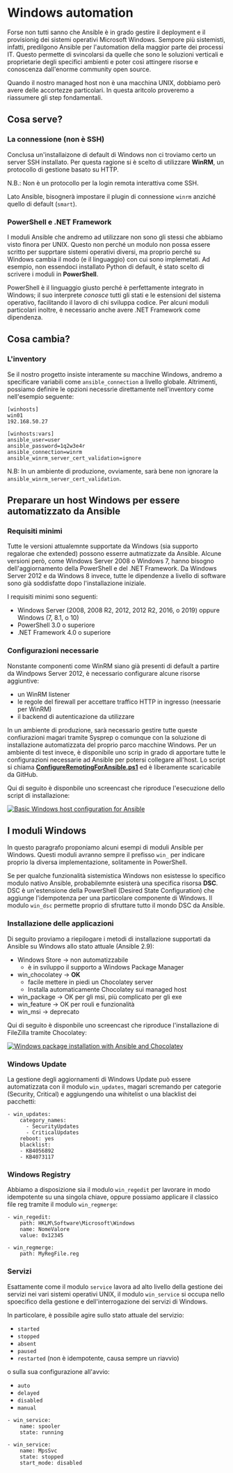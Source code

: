 # Windows automation

Forse non tutti sanno che Ansible è in grado gestire il deployment e il provisionig dei sistemi operativi Microsoft Windows. Sempore più sistemisti, infatti, predilgono Ansible per l'automation della maggior parte dei processi IT. Questo permette di svincolarsi da quelle che sono le soluzioni verticali e proprietarie degli specifici ambienti e poter così attingere risorse e conoscenza dall'enorme community open source.

Quando il nostro managed host non è una macchina UNIX, dobbiamo però avere delle accortezze particolari. In questa aritcolo proveremo a riassumere gli step fondamentali.

## Cosa serve?

### La connessione (non è SSH)

Conclusa un'installaizone di default di Windows non ci troviamo certo un server SSH installato. Per questa ragione si è scelto di utilizzare **WinRM**, un protocollo di gestione basato su HTTP.

N.B.: Non è un protocollo per la login remota interattiva come SSH.

Lato Ansible, bisognerà impostare il plugin di connessione `winrm` anziché quello di default (`smart`).

### PowerShell e .NET Framework

I moduli Ansible che andremo ad utilizzare non sono gli stessi che abbiamo visto finora per UNIX. Questo non perché un modulo non possa essere scritto per supprtare sistemi operativi diversi, ma proprio perché su Windows cambia il modo (e il linguaggio) con cui sono implemetati. Ad esempio, non essendoci installato Python di default, è stato scelto di scrivere i moduli in **PowerShell**.

PowerShell è il linguaggio giusto perché è perfettamente integrato in Windows; il suo interprete *conosce* tutti gli stati e le estensioni del sistema operativo, facilitando il lavoro di chi sviluppa codice. Per alcuni moduli particolari inoltre, è necessario anche avere .NET Framework come dipendenza.

## Cosa cambia?

### L'inventory

Se il nostro progetto insiste interamente su macchine Windows, andremo a specificare variabili come `ansible_connection` a livello globale. Altrimenti, possiamo definire le opzioni necessrie direttamente nell'inventory come nell'esempio seguente:

```
[winhosts]
win01
192.168.50.27

[winhosts:vars]
ansible_user=user
ansible_password=1q2w3e4r
ansible_connection=winrm
ansible_winrm_server_cert_validation=ignore
```

N.B: In un ambiente di produzione, ovviamente, sarà bene non ignorare la `ansible_winrm_server_cert_validation`. 

## Preparare un host Windows per essere automatizzato da Ansible

### Requisiti minimi

Tutte le versioni attualemnte supportate da Windows (sia supporto regalorae che extended) possono esserre autmatizzate da Ansible. Alcune versioni però, come Windows Server 2008 o Windows 7, hanno bisogno dell'aggiornamento della PowerShell e del .NET Framework. Da Windows Server 2012 e da Windows 8 invece, tutte le dipendenze a livello di software sono già soddisfatte dopo l'installazione iniziale.

I requisiti minimi sono seguenti:

- Windows Server (2008, 2008 R2, 2012, 2012 R2, 2016, o 2019) oppure Windows (7, 8.1, o 10)
- PowerShell 3.0 o superiore
- .NET Framework 4.0 o superiore

### Configurazioni necessarie

Nonstante componenti come WinRM siano già presenti di default a partire da Windpows Server 2012, è necessario configurare alcune risorse aggiuntive:

- un WinRM listener
- le regole del firewall per accettare traffico HTTP in ingresso (neessarie per WinRM)
- il backend di autenticazione da utilizzare

In un ambiente di produzione, sarà necessario gestire tutte queste confiurazioni magari tramite Sysprep o comunque con la soluzione di installazione automatizzata del proprio parco macchine Windows. Per un ambiente di test invece, è disponibile uno scrip in grado di apportare tutte le configurazioni necessarie ad Ansible per potersi collegare all'host. Lo script si chiama **[ConfigureRemotingForAnsible.ps1](https://github.com/ansible/ansible/blob/devel/examples/scripts/ConfigureRemotingForAnsible.ps1)** ed è liberamente scaricabile da GitHub.

Qui di seguito è disponbile uno screencast che riproduce l'esecuzione dello script di installazione:

[![Basic Windows host configuration for Ansible](http://img.youtube.com/vi/-8IY8eHZJw8/0.jpg)](http://www.youtube.com/watch?v=-8IY8eHZJw8 "Basic Windows host configuration for Ansible")

## I moduli Windows

In questo paragrafo proponiamo alcuni esempi di moduli Ansible per Windows. Questi moduli avranno sempre il prefisso `win_` per indicare proprio la diversa implementazione, solitamente in PowerShell.

Se per qualche funzionalità sistemistica Windows non esistesse lo specifico modulo nativo Ansible, probabilemnte esisterà una specifica risorsa **DSC**. DSC è un'estensione della PowerShell (Desired State Configuration) che aggiunge l'idempotenza per una particolare componente di Windows. Il modulo `win_dsc` permette proprio di sfruttare tutto il mondo DSC da Ansible. 

### Installazione delle applicazioni

Di seguito proviamo a riepilogare i metodi di installazione supportati da Ansible su Windows allo stato attuale (Ansible 2.9):

- Windows Store → non automatizzabile
  - è in sviluppo il supporto a Windows Package Manager
- win_chocolatey → **OK**
  - facile mettere in piedi un Chocolatey server
  - Installa automaticamente Chocolatey sui managed host
- win_package → OK per gli msi, più complicato per gli exe
- win_feature → OK per rouli e funzionalità
- win_msi → deprecato

Qui di seguito è disponbile uno screencast che riproduce l'installazione di FileZilla tramite Chocolatey:

[![Windows package installation with Ansible and Chocolatey](http://img.youtube.com/vi/gK-glgbvSbA/0.jpg)](http://www.youtube.com/watch?v=gK-glgbvSbA "Windows package installation with Ansible and Chocolatey")


### Windows Update

La gestione degli aggiornamenti di Windows Update può essere automatizzata con il modulo `win_updates`, magari scremando per categorie (Security, Critical) e aggiungendo una wihitelist o una blacklist dei pacchetti:

```
- win_updates:
    category_names:
      - SecurityUpdates
      - CriticalUpdates
    reboot: yes
    blacklist:
    - KB4056892
    - KB4073117
```

### Windows Registry

Abbiamo a disposizione sia il modulo `win_regedit` per lavorare in modo idempotente su una singola chiave, oppure possiamo applicare il classico file reg tramite il modulo `win_regmerge`:

```
- win_regedit:
    path: HKLM\Software\Microsoft\Windows
    name: NomeValore
    value: 0x12345

- win_regmerge:
    path: MyRegFile.reg
```

### Servizi

Esattamente come il modulo `service` lavora ad alto livello della gestione dei servizi nei vari sistemi operativi UNIX, il modulo `win_service` si occupa nello spoecifico della gestione e dell'interrogazione dei servizi di Windows.

In particolare, è possibile agire sullo stato attuale del servizio:

- `started`
- `stopped`
- `absent`
- `paused`
- `restarted` (non è idempotente, causa sempre un riavvio)

o sulla sua configurazione all'avvio:

- `auto`
- `delayed`
- `disabled`
- `manual`

```
- win_service:
    name: spooler
    state: running

- win_service:
    name: MpsSvc
    state: stopped
    start_mode: disabled

```

